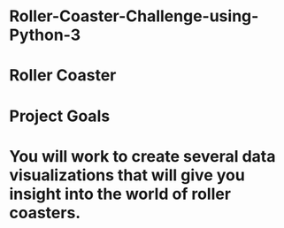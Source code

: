# Roller-Coaster-Challenge-using-Python-3

# Roller Coaster
# Project Goals
# You will work to create several data visualizations that will give you insight into the world of roller coasters.
